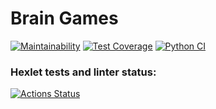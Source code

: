 # Brain Games

[![Maintainability](https://api.codeclimate.com/v1/badges/a99a88d28ad37a79dbf6/maintainability)](https://codeclimate.com/github/codeclimate/codeclimate/maintainability)
[![Test Coverage](https://api.codeclimate.com/v1/badges/a99a88d28ad37a79dbf6/test_coverage)](https://codeclimate.com/github/codeclimate/codeclimate/test_coverage)
[![Python CI](https://github.com/AntonVorontsov/python-project-lvl1/actions/workflows/pyci.yml/badge.svg)](https://github.com/AntonVorontsov/python-project-lvl1/actions/workflows/pyci.yml)

### Hexlet tests and linter status:
[![Actions Status](https://github.com/AntonVorontsov/python-project-lvl1/workflows/hexlet-check/badge.svg)](https://github.com/AntonVorontsov/python-project-lvl1/actions)

